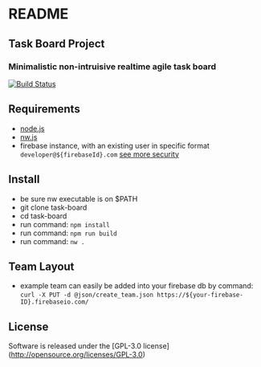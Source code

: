 # README #
## Task Board Project ##
### Minimalistic non-intruisive realtime agile task board ###
[![Build Status](https://travis-ci.org/indiegate/task-board.svg?branch=master)](https://travis-ci.org/indiegate/task-board)
## Requirements

*  [node.js](https://nodejs.org)
*  [nw.js](nwjs.io/)
*  firebase instance, with an existing user in specific format `developer@${firebaseId}.com` [see more security](https://www.firebase.com/docs/security/guide/user-security.html)

## Install

* be sure nw executable is on $PATH
* git clone task-board
* cd task-board
* run command: `npm install`
* run command: `npm run build`
* run command: `nw .`

## Team Layout

* example team can easily be added into your firebase db by command: `curl -X PUT -d @json/create_team.json https://${your-firebase-ID}.firebaseio.com/`

## License

Software is released under the [GPL-3.0 license] (http://opensource.org/licenses/GPL-3.0)
